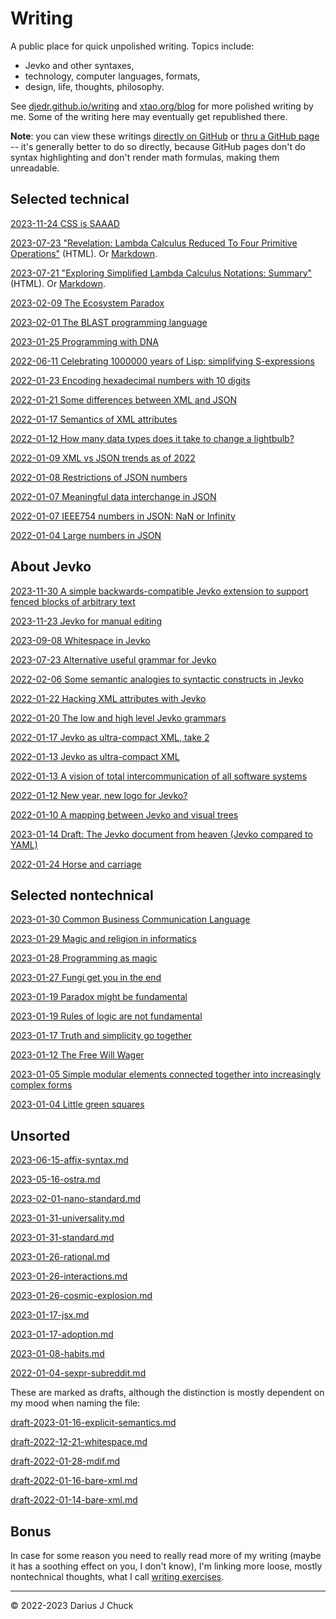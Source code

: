 # Writing

A public place for quick unpolished writing. Topics include: 

* Jevko and other syntaxes,
* technology, computer languages, formats,
* design, life, thoughts, philosophy.

See [djedr.github.io/writing](https://djedr.github.io/writing.html) and [xtao.org/blog](https://xtao.org/blog.html) for more polished writing by me. Some of the writing here may eventually get republished there.

**Note**: you can view these writings [directly on GitHub](https://github.com/jevko/writing) or [thru a GitHub page](https://jevko.github.io/writing/) -- it's generally better to do so directly, because GitHub pages don't do syntax highlighting and don't render math formulas, making them unreadable.

## Selected technical

[2023-11-24 CSS is SAAAD](2023-11-24-css-is-saaad.md)

[2023-07-23 "Revelation: Lambda Calculus Reduced To Four Primitive Operations"](https://jevko.github.io/writing/2023-07-23-revelation.html) (HTML). Or [Markdown](2023-07-23-revelation.md).

[2023-07-21 "Exploring Simplified Lambda Calculus Notations: Summary"](https://jevko.github.io/writing/2023-07-20-lambda.html) (HTML). Or [Markdown](2023-07-19-lambda-notation-mvp.md).

[2023-02-09 The Ecosystem Paradox](2023-02-09-ecosystem-paradox.md)

[2023-02-01 The BLAST programming language](2023-02-01-blast.md)

[2023-01-25 Programming with DNA](2023-01-25-programming-with-dna.md)

[2022-06-11 Celebrating 1000000 years of Lisp: simplifying S-expressions](2022-06-11-s-exp-simplified.md)

[2022-01-23 Encoding hexadecimal numbers with 10 digits](2022-01-23-hex.md)

[2022-01-21 Some differences between XML and JSON](2022-01-21-json-vs-xml.md)

[2022-01-17 Semantics of XML attributes](2022-01-17-xml-attrs.md)

[2022-01-12 How many data types does it take to change a lightbulb?](2022-01-12-lightbulb.md)

[2022-01-09 XML vs JSON trends as of 2022](2022-01-09-xml-json-trends.md)

[2022-01-08 Restrictions of JSON numbers](2022-01-08-json-number-restrictions.md)

[2022-01-07 Meaningful data interchange in JSON](2022-01-07-meaningful-json.md)

[2022-01-07 IEEE754 numbers in JSON: NaN or Infinity](2022-01-07-infinity-nan-json.md)

[2022-01-04 Large numbers in JSON](2022-01-04-large-numbers-in-json.md)

## About Jevko

[2023-11-30 A simple backwards-compatible Jevko extension to support fenced blocks of arbitrary text](2023-11-30-jevko-fenced-text.md)

[2023-11-23 Jevko for manual editing](2023-11-23-jevko-for-manual-editing.md)

[2023-09-08 Whitespace in Jevko](2023-09-08-jevko-whitespace.md)

[2023-07-23 Alternative useful grammar for Jevko](2023-07-23-alternative-jevko.md)

[2022-02-06 Some semantic analogies to syntactic constructs in Jevko](2022-02-06-jevko-analogies.md)

[2022-01-22 Hacking XML attributes with Jevko](2022-01-22-xml-jevko-attrs.md)

[2022-01-20 The low and high level Jevko grammars](2022-01-20-jevko-grammar.md)

[2022-01-17 Jevko as ultra-compact XML, take 2](2022-01-17-compact-xml.md)

[2022-01-13 Jevko as ultra-compact XML](2022-01-13-xml.md)

[2022-01-13 A vision of total intercommunication of all software systems](2022-01-13-vision.md)

[2022-01-12 New year, new logo for Jevko?](2022-01-12-logo.md)

[2022-01-10 A mapping between Jevko and visual trees](2022-01-10-jevko-visual-parse-trees.md)

[2023-01-14 Draft: The Jevko document from heaven (Jevko compared to YAML)](draft-2023-01-14-jevko-vs-yaml.md)

[2022-01-24 Horse and carriage](draft-2022-01-24-horse.md)

## Selected nontechnical

[2023-01-30 Common Business Communication Language](2023-01-30-cbcl.md)

[2023-01-29 Magic and religion in informatics](2023-01-29-magic-and-religion-in-informatics.md)

[2023-01-28 Programming as magic](2023-01-28-programming-as-magic.md)

[2023-01-27 Fungi get you in the end](2023-01-27-fungi.md)

[2023-01-19 Paradox might be fundamental](2023-01-19-paradox.md)

[2023-01-19 Rules of logic are not fundamental](2023-01-19-logic.md)

[2023-01-17 Truth and simplicity go together](2023-01-17-simplicity-and-truth.md)

[2023-01-12 The Free Will Wager](draft-2023-01-12-free-will.md)

[2023-01-05 Simple modular elements connected together into increasingly complex forms](draft-2023-01-05-simple-to-complex.md)

[2023-01-04 Little green squares](draft-2023-01-04-little-green-squares.md)

<!-- todo: make the list below nicer by replacing filenames with titles -->

## Unsorted

<!-- [2023-07-20-lambda.html](2023-07-20-lambda.html) -->
<!--  -->
<!-- [2023-07-19-lambda-notation.md](2023-07-19-lambda-notation.md) -->
<!--  -->
<!-- [2023-07-16-css2.md](2023-07-16-css2.md) -->
<!--  -->
<!-- [2023-07-14-css.md](2023-07-14-css.md) -->

[2023-06-15-affix-syntax.md](2023-06-15-affix-syntax.md)

[2023-05-16-ostra.md](2023-05-16-ostra.md)

[2023-02-01-nano-standard.md](2023-02-01-nano-standard.md)

[2023-01-31-universality.md](2023-01-31-universality.md)

[2023-01-31-standard.md](2023-01-31-standard.md)

[2023-01-26-rational.md](2023-01-26-rational.md)

[2023-01-26-interactions.md](2023-01-26-interactions.md)

[2023-01-26-cosmic-explosion.md](2023-01-26-cosmic-explosion.md)

[2023-01-17-jsx.md](2023-01-17-jsx.md)

[2023-01-17-adoption.md](2023-01-17-adoption.md)

[2023-01-08-habits.md](2023-01-08-habits.md)

[2022-01-04-sexpr-subreddit.md](2022-01-04-sexpr-subreddit.md)

These are marked as drafts, although the distinction is mostly dependent on my mood when naming the file:

[draft-2023-01-16-explicit-semantics.md](draft-2023-01-16-explicit-semantics.md)

[draft-2022-12-21-whitespace.md](draft-2022-12-21-whitespace.md)

[draft-2022-01-28-mdif.md](draft-2022-01-28-mdif.md)

[draft-2022-01-16-bare-xml.md](draft-2022-01-16-bare-xml.md)

[draft-2022-01-14-bare-xml.md](draft-2022-01-14-bare-xml.md)

## Bonus

In case for some reason you need to really read more of my writing (maybe it has a soothing effect on you, I don't know), I'm linking more loose, mostly nontechnical thoughts, what I call [writing exercises](https://github.com/djedr/writing).

***

© 2022-2023 Darius J Chuck
